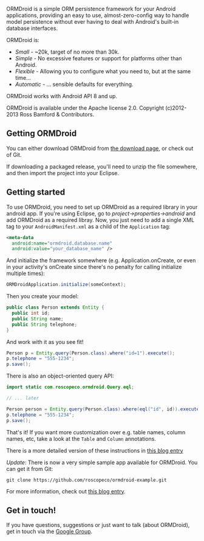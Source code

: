 ORMDroid is a simple ORM persistence framework for your Android applications, providing an easy to use, almost-zero-config way to handle model persistence without ever having to deal with Android's built-in database interfaces.

ORMDroid is:

* *Small* - ~20k, target of no more than 30k.
* *Simple* - No excessive features or support for platforms other than Android.
* *Flexible* - Allowing you to configure what you need to, but at the same time...
* *Automatic* - ... sensible defaults for everything.

ORMDroid works with Android API 8 and up.

ORMDroid is available under the Apache license 2.0. Copyright (c)2012-2013 Ross Bamford & Contributors.

Getting ORMDroid
----------------

You can either download ORMDroid from [the download page](https://github.com/roscopeco/ormdroid/releases), or check out of Git.

If downloading a packaged release, you'll need to unzip the file somewhere, and then import the project into your Eclipse. 

Getting started
---------------

To use ORMDroid, you need to set up ORMDroid as a required library in your android app. If you're using Eclipse, go to _project->properties->android_ and add ORMDroid as a required libray. Now, you just need to add a single XML tag to your `AndroidManifest.xml` as a child of the `Application` tag:  

```xml
<meta-data
  android:name="ormdroid.database.name"
  android:value="your_database_name" />
```

And initialize the framework somewhere (e.g. Application.onCreate, or even in your activity's onCreate since there's no penalty for calling initialize multiple times):

```java
ORMDroidApplication.initialize(someContext);
```

Then you create your model:

```java
public class Person extends Entity {
  public int id;
  public String name;
  public String telephone;
}
```

And work with it as you see fit!

```java
Person p = Entity.query(Person.class).where("id=1").execute();
p.telephone = "555-1234";
p.save();
```

There is also an object-oriented query API:

```java
import static com.roscopeco.ormdroid.Query.eql;

// ... later

Person person = Entity.query(Person.class).where(eql("id", id)).execute();
p.telephone = "555-1234";
p.save();
```      

That's it! If you want more customization over e.g. table names, column names, etc, take a look at the `Table` and `Column` annotations.

There is a more detailed version of these instructions in [this blog entry](http://roscopeco.wordpress.com/2012/08/05/ormdroid-on-google-code/)

*Update*: There is now a very simple sample app available for ORMDroid. You can get it from Git:

```
git clone https://github.com/roscopeco/ormdroid-example.git
```

For more information, check out [this blog entry](http://roscopeco.com/2012/08/23/ormdroid-bugfixes-sample-app-happiness/).

Get in touch!
-------------

If you have questions, suggestions or just want to talk (about ORMDroid), get in touch via the [Google Group](https://groups.google.com/forum/#!forum/ormdroid-discuss).

